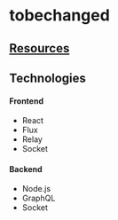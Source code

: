 # tobechanged
## [Resources](https://github.com/rozzy/tobechanged/wiki/Resources)
## Technologies
#### Frontend
- React  
- Flux  
- Relay
- Socket

#### Backend
- Node.js
- GraphQL
- Socket
